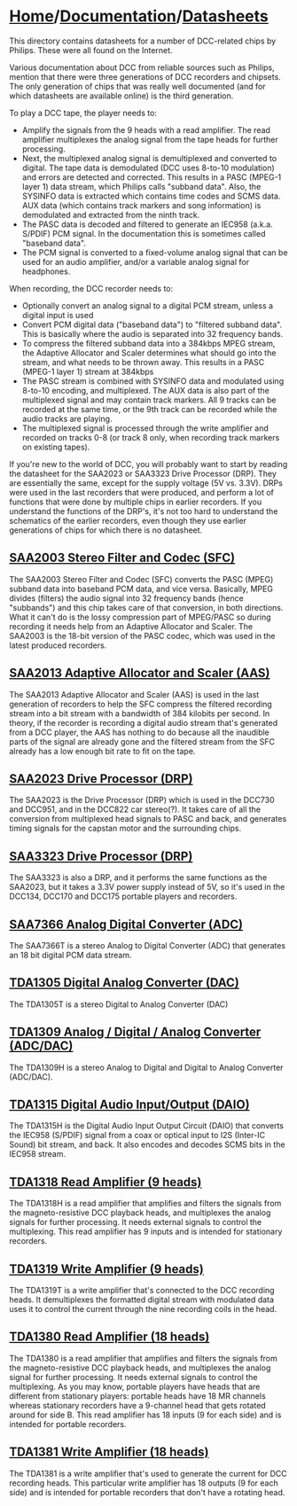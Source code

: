 # [Home](../..)/[Documentation](..)/[Datasheets](.)
This directory contains datasheets for a number of DCC-related chips by Philips. These were all found on the Internet.

Various documentation about DCC from reliable sources such as Philips, mention that there were three generations of DCC recorders and chipsets. The only generation of chips that was really well documented (and for which datasheets are available online) is the third generation.

To play a DCC tape, the player needs to:

- Amplify the signals from the 9 heads with a read amplifier. The read amplifier multiplexes the analog signal from the tape heads for further processing.
- Next, the multiplexed analog signal is demultiplexed and converted to digital. The tape data is demodulated (DCC uses 8-to-10 modulation) and errors are detected and corrected. This results in a PASC (MPEG-1 layer 1) data stream, which Philips calls "subband data". Also, the SYSINFO data is extracted which contains time codes and SCMS data. AUX data (which contains track markers and song information) is demodulated and extracted from the ninth track.
- The PASC data is decoded and filtered to generate an IEC958 (a.k.a. S/PDIF) PCM signal. In the documentation this is sometimes called "baseband data".
- The PCM signal is converted to a fixed-volume analog signal that can be used for an audio amplifier, and/or a variable analog signal for headphones.

When recording, the DCC recorder needs to:

- Optionally convert an analog signal to a digital PCM stream, unless a digital input is used
- Convert PCM digital data ("baseband data") to "filtered subband data". This is basically where the audio is separated into 32 frequency bands.
- To compress the filtered subband data into a 384kbps MPEG stream, the Adaptive Allocator and Scaler determines what should go into the stream, and what needs to be thrown away. This results in a PASC (MPEG-1 layer 1) stream at 384kbps
- The PASC stream is combined with SYSINFO data and modulated using 8-to-10 encoding, and multiplexed. The AUX data is also part of the multiplexed signal and may contain track markers. All 9 tracks can be recorded at the same time, or the 9th track can be recorded while the audio tracks are playing.
- The multiplexed signal is processed through the write amplifier and recorded on tracks 0-8 (or track 8 only, when recording track markers on existing tapes).

If you're new to the world of DCC, you will probably want to start by reading the datasheet for the SAA2023 or SAA3323 Drive Processor (DRP). They are essentially the same, except for the supply voltage (5V vs. 3.3V). DRPs were used in the last recorders that were produced, and perform a lot of functions that were done by multiple chips in earlier recorders. If you understand the functions of the DRP's, it's not too hard to understand the schematics of the earlier recorders, even though they use earlier generations of chips for which there is no datasheet.  

## [SAA2003 Stereo Filter and Codec (SFC)](./SAA2003.pdf)
The SAA2003 Stereo Filter and Codec (SFC) converts the PASC (MPEG) subband data into baseband PCM data, and vice versa. Basically, MPEG divides (filters) the audio signal into 32 frequency bands (hence "subbands") and this chip takes care of that conversion, in both directions. What it can't do is the lossy compression part of MPEG/PASC so during recording it needs help from an Adaptive Allocator and Scaler. The SAA2003 is the 18-bit version of the PASC codec, which was used in the latest produced recorders.

## [SAA2013 Adaptive Allocator and Scaler (AAS)](./SAA2013.pdf)
The SAA2013 Adaptive Allocator and Scaler (AAS) is used in the last generation of recorders to help the SFC compress the filtered recording stream into a bit stream with a bandwidth of 384 kilobits per second. In theory, if the recorder is recording a digital audio stream that's generated from a DCC player, the AAS has nothing to do because all the inaudible parts of the signal are already gone and the filtered stream from the SFC already has a low enough bit rate to fit on the tape.

## [SAA2023 Drive Processor (DRP)](./SAA2023.pdf)
The SAA2023 is the Drive Processor (DRP) which is used in the DCC730 and DCC951, and in the DCC822 car stereo(?). It takes care of all the conversion from multiplexed head signals to PASC and back, and generates timing signals for the capstan motor and the surrounding chips.

## [SAA3323 Drive Processor (DRP)](./SAA3323.pdf)
The SAA3323 is also a DRP, and it performs the same functions as the SAA2023, but it takes a 3.3V power supply instead of 5V, so it's used in the DCC134, DCC170 and DCC175 portable players and recorders.

## [SAA7366 Analog Digital Converter (ADC)](./SAA7366T.pdf)
The SAA7366T is a stereo Analog to Digital Converter (ADC) that generates an 18 bit digital PCM data stream.

## [TDA1305 Digital Analog Converter (DAC)](./TDA1305T.pdf)
The TDA1305T is a stereo Digital to Analog Converter (DAC)

## [TDA1309 Analog / Digital / Analog Converter (ADC/DAC)](./TDA1309H.pdf)
The TDA1309H is a stereo Analog to Digital and Digital to Analog Converter (ADC/DAC).

## [TDA1315 Digital Audio Input/Output (DAIO)](./TDA1315H.pdf)
The TDA1315H is the Digital Audio Input Output Circuit (DAIO) that converts the IEC958 (S/PDIF) signal from a coax or optical input to I2S (Inter-IC Sound) bit stream, and back. It also encodes and decodes SCMS bits in the IEC958 stream.

## [TDA1318 Read Amplifier (9 heads)](./TDA1318.pdf)
The TDA1318H is a read amplifier that amplifies and filters the signals from the magneto-resistive DCC playback heads, and multiplexes the analog signals for further processing. It needs external signals to control the multiplexing. This read amplifier has 9 inputs and is intended for stationary recorders.

## [TDA1319 Write Amplifier (9 heads)](./TDA1319.pdf)
The TDA1319T is a write amplifier that's connected to the DCC recording heads. It demultiplexes the formatted digital stream with modulated data uses it to control the current through the nine recording coils in the head.

## [TDA1380 Read Amplifier (18 heads)](./TDA1380.pdf)
The TDA1380 is a read amplifier that amplifies and filters the signals from the magneto-resistive DCC playback heads, and multiplexes the analog signal for further processing. It needs external signals to control the multiplexing. As you may know, portable players have heads that are different from stationary players: portable heads have 18 MR channels whereas stationary recorders have a 9-channel head that gets rotated around for side B. This read amplifier has 18 inputs (9 for each side) and is intended for portable recorders.

## [TDA1381 Write Amplifier (18 heads)](./TDA1381.pdf)
The TDA1381 is a write amplifier that's used to generate the current for DCC recording heads. This particular write amplifier has 18 outputs (9 for each side) and is intended for portable recorders that don't have a rotating head.
